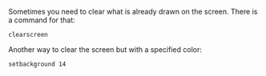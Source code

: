 Sometimes you need to clear what is already drawn on the screen.
There is a command for that:

```
clearscreen
```

Another way to clear the screen but with a specified color:

<!--logo {"width":"200px", "height":"150px", "code":true}-->

```
setbackground 14
```
